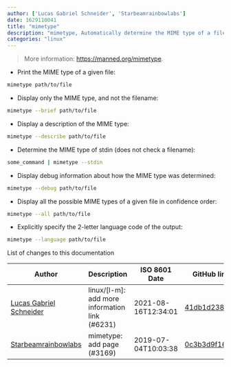 ```yaml
---
author: ['Lucas Gabriel Schneider', 'Starbeamrainbowlabs']
date: 1629110041
title: "mimetype"
description: "mimetype, Automatically determine the MIME type of a file."
categories: "linux"
---
```

> More information: <https://manned.org/mimetype>.

- Print the MIME type of a given file:

```bash
mimetype path/to/file
```

- Display only the MIME type, and not the filename:

```bash
mimetype --brief path/to/file
```

- Display a description of the MIME type:

```bash
mimetype --describe path/to/file
```

- Determine the MIME type of stdin (does not check a filename):

```bash
some_command | mimetype --stdin
```

- Display debug information about how the MIME type was determined:

```bash
mimetype --debug path/to/file
```

- Display all the possible MIME types of a given file in confidence order:

```bash
mimetype --all path/to/file
```

- Explicitly specify the 2-letter language code of the output:

```bash
mimetype --language path/to/file
```
List of changes to this documentation


Author | Description | ISO 8601 Date | GitHub link
------|-----|-----|-----
[Lucas Gabriel Schneider](mailto:casdpa@gmail.com) | linux/[l-m]: add more information link (#6231) | 2021-08-16T12:34:01 | [41db1d238028](https://github.com/tldr-pages/tldr/commit/41db1d2380286234a89aaa2131d8e1d1c531b850)
[Starbeamrainbowlabs](mailto:sbrl@starbeamrainbowlabs.com) | mimetype: add page (#3169) | 2019-07-04T10:03:38 | [0c3b3d9f1684](https://github.com/tldr-pages/tldr/commit/0c3b3d9f16846c7882a0c0649b9c473034f8cf62)

